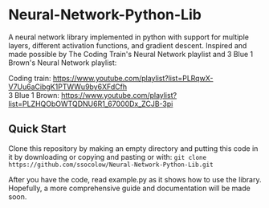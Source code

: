 # Neural-Network-Python-Lib
A neural network library implemented in python with support for multiple layers, different activation functions, and gradient descent.
Inspired and made possible by The Coding Train's Neural Network playlist and 3 Blue 1 Brown's Neural Network playlist:

Coding train:  https://www.youtube.com/playlist?list=PLRqwX-V7Uu6aCibgK1PTWWu9by6XFdCfh  
3 Blue 1 Brown:  https://www.youtube.com/playlist?list=PLZHQObOWTQDNU6R1_67000Dx_ZCJB-3pi

## Quick Start
Clone this repository by making an empty directory and putting this code in it by downloading or copying and pasting or with:
`git clone https://github.com/ssocolow/Neural-Network-Python-Lib.git`

After you have the code, read example.py as it shows how to use the library.
Hopefully, a more comprehensive guide and documentation will be made soon.
